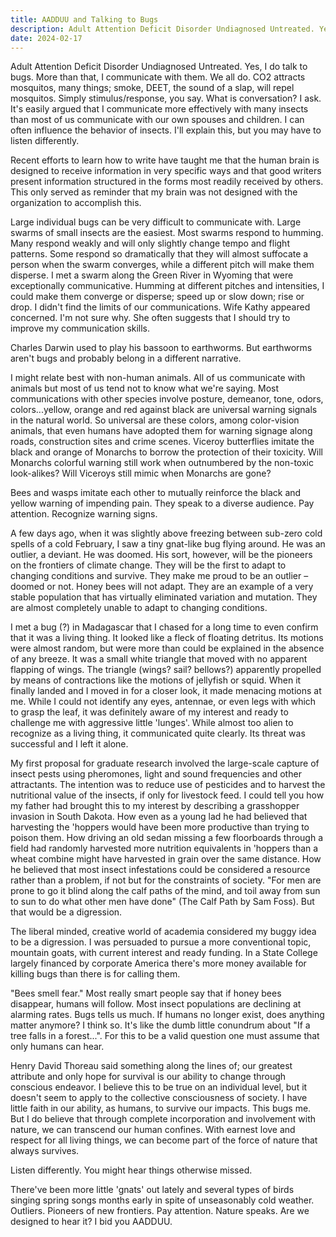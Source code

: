 ```yaml
---
title: AADDUU and Talking to Bugs
description: Adult Attention Deficit Disorder Undiagnosed Untreated. Yes, I do talk to bugs...
date: 2024-02-17
---
```

Adult Attention Deficit Disorder Undiagnosed Untreated. Yes, I do talk to bugs. More than that, I communicate with them. We all do. CO2 attracts mosquitos, many things; smoke, DEET, the sound of a slap, will repel mosquitos. Simply stimulus/response, you say. What is conversation? I ask. It's easily argued that I communicate more effectively with many insects than most of us communicate with our own spouses and children. I can often influence the behavior of insects. I'll explain this, but you may have to listen differently.

Recent efforts to learn how to write have taught me that the human brain is designed to receive information in very specific ways and that good writers present information structured in the forms most readily received by others. This only served as reminder that my brain was not designed with the organization to accomplish this.

Large individual bugs can be very difficult to communicate with. Large swarms of small insects are the easiest. Most swarms respond to humming. Many respond weakly and will only slightly change tempo and flight patterns. Some respond so dramatically that they will almost suffocate a person when the swarm converges, while a different pitch will make them disperse. I met a swarm along the Green River in Wyoming that were exceptionally communicative. Humming at different pitches and intensities, I could make them converge or disperse; speed up or slow down; rise or drop. I didn't find the limits of our communications. Wife Kathy appeared concerned. I'm not sure why. She often suggests that I should try to improve my communication skills.

Charles Darwin used to play his bassoon to earthworms. But earthworms aren't bugs and probably belong in a different narrative.

I might relate best with non-human animals. All of us communicate with animals but most of us tend not to know what we're saying. Most communications with other species involve posture, demeanor, tone, odors, colors...yellow, orange and red against black are universal warning signals in the natural world. So universal are these colors, among color-vision animals, that even humans have adopted them for warning signage along roads, construction sites and crime scenes. Viceroy butterflies imitate the black and orange of Monarchs to borrow the protection of their toxicity. Will Monarchs colorful warning still work when outnumbered by the non-toxic look-alikes? Will Viceroys still mimic when Monarchs are gone?

Bees and wasps imitate each other to mutually reinforce the black and yellow warning of impending pain. They speak to a diverse audience. Pay attention. Recognize warning signs.

A few days ago, when it was slightly above freezing between sub-zero cold spells of a cold February, I saw a tiny gnat-like bug flying around. He was an outlier, a deviant. He was doomed. His sort, however, will be the pioneers on the frontiers of climate change. They will be the first to adapt to changing conditions and survive. They make me proud to be an outlier – doomed or not. Honey bees will not adapt. They are an example of a very stable population that has virtually eliminated variation and mutation. They are almost completely unable to adapt to changing conditions.

I met a bug (?) in Madagascar that I chased for a long time to even confirm that it was a living thing. It looked like a fleck of floating detritus. Its motions were almost random, but were more than could be explained in the absence of any breeze. It was a small white triangle that moved with no apparent flapping of wings. The triangle (wings? sail? bellows?) apparently propelled by means of contractions like the motions of jellyfish or squid. When it finally landed and I moved in for a closer look, it made menacing motions at me. While I could not identify any eyes, antennae, or even legs with which to grasp the leaf, it was definitely aware of my interest and ready to challenge me with aggressive little 'lunges'. While almost too alien to recognize as a living thing, it communicated quite clearly. Its threat was successful and I left it alone.

My first proposal for graduate research involved the large-scale capture of insect pests using pheromones, light and sound frequencies and other attractants. The intention was to reduce use of pesticides and to harvest the nutritional value of the insects, if only for livestock feed. I could tell you how my father had brought this to my interest by describing a grasshopper invasion in South Dakota. How even as a young lad he had believed that harvesting the 'hoppers would have been more productive than trying to poison them. How driving an old sedan missing a few floorboards through a field had randomly harvested more nutrition equivalents in 'hoppers than a wheat combine might have harvested in grain over the same distance. How he believed that most insect infestations could be considered a resource rather than a problem, if not but for the constraints of society. "For men are prone to go it blind along the calf paths of the mind, and toil away from sun to sun to do what other men have done" (The Calf Path by Sam Foss). But that would be a digression.

The liberal minded, creative world of academia considered my buggy idea to be a digression. I was persuaded to pursue a more conventional topic, mountain goats, with current interest and ready funding. In a State College largely financed by corporate America there's more money available for killing bugs than there is for calling them.

"Bees smell fear." Most really smart people say that if honey bees disappear, humans will follow. Most insect populations are declining at alarming rates. Bugs tells us much. If humans no longer exist, does anything matter anymore? I think so. It's like the dumb little conundrum about "If a tree falls in a forest...". For this to be a valid question one must assume that only humans can hear.

Henry David Thoreau said something along the lines of; our greatest attribute and only hope for survival is our ability to change through conscious endeavor. I believe this to be true on an individual level, but it doesn't seem to apply to the collective consciousness of society. I have little faith in our ability, as humans, to survive our impacts. This bugs me. But I do believe that through complete incorporation and involvement with nature, we can transcend our human confines. With earnest love and respect for all living things, we can become part of the force of nature that always survives.

Listen differently. You might hear things otherwise missed.

There've been more little 'gnats' out lately and several types of birds singing spring songs months early in spite of unseasonably cold weather. Outliers. Pioneers of new frontiers. Pay attention. Nature speaks. Are we designed to hear it? I bid you AADDUU.